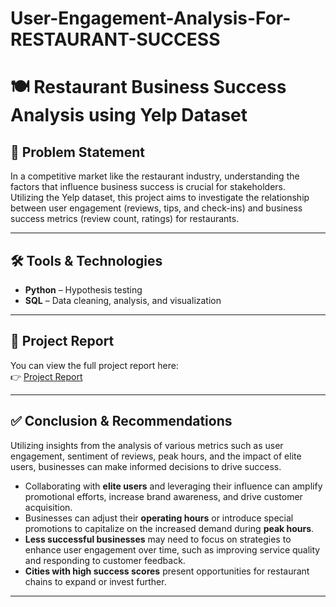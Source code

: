 # User-Engagement-Analysis-For-RESTAURANT-SUCCESS

# 🍽️ Restaurant Business Success Analysis using Yelp Dataset  

## 📌 Problem Statement  
In a competitive market like the restaurant industry, understanding the factors that influence business success is crucial for stakeholders.  
Utilizing the Yelp dataset, this project aims to investigate the relationship between user engagement (reviews, tips, and check-ins) and business success metrics (review count, ratings) for restaurants.  

---

## 🛠️ Tools & Technologies  
- **Python** – Hypothesis testing
- **SQL** – Data cleaning, analysis, and visualization  

---

## 📑 Project Report  
You can view the full project report here:  
👉 [Project Report](https://github.com/siva1104/User-Engagement-Analysis-For-RESTAURANT-SUCCESS/blob/9e57744a17b9566ef1e0721f96ea8fc925ae46a3/YELP%20Report.pdf.pdf)  



---

## ✅ Conclusion & Recommendations  
Utilizing insights from the analysis of various metrics such as user engagement, sentiment of reviews, peak hours, and the impact of elite users, businesses can make informed decisions to drive success.  

- Collaborating with **elite users** and leveraging their influence can amplify promotional efforts, increase brand awareness, and drive customer acquisition.  
- Businesses can adjust their **operating hours** or introduce special promotions to capitalize on the increased demand during **peak hours**.  
- **Less successful businesses** may need to focus on strategies to enhance user engagement over time, such as improving service quality and responding to customer feedback.  
- **Cities with high success scores** present opportunities for restaurant chains to expand or invest further.  

---
